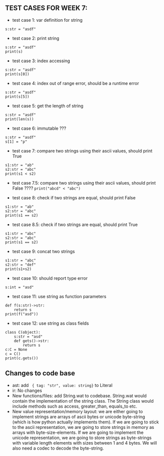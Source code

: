 ## TEST CASES FOR WEEK 7:
* test case 1: var definition for string
```
s:str = "asdf"
```

* test case 2: print string
```
s:str = "asdf"
print(s)
```

* test case 3: index accessing
```
s:str = "asdf"
print(s[0])
```

* test case 4: index out of range error, should be a runtime error
```
s:str = "asdf"
print(s[5])
```

* test case 5: get the length of string
```
s:str = "asdf"
print(len(s))
```

* test case 6: immutable ???
```
s:str = "asdf"
s[1] = "p"
```

* test case 7: compare two strings using their ascii values, should print True
```
s1:str = "ab"
s2:str = "abc"
print(s1 < s2)
```

* test case 7.5: compare two strings using their ascii values, should print False ????
```print("abcd" < "abc")```

* test case 8: check if two strings are equal, should print False
```
s1:str = "ab"
s2:str = "abc"
print(s1 == s2)
```

* test case 8.5: check if two strings are equal, should print True
```
s1:str = "abc"
s2:str = "abc"
print(s1 == s2)
```

* test case 9: concat two strings
```
s1:str = "abc"
s2:str = "def"
print(s1+s2)
```

* test case 10: should report type error 
```
s:int = "asd"
```

* test case 11: use string as function parameters
```
def f(s:str)->str:
    return s
print(f("asd"))
```

* test case 12: use string as class fields
```
class C(object):
    s:str = "asd"
    def gets()->str:
        return s
c:C = None
c = C()
print(c.gets())     
``` 

## Changes to code base
* ast: add ``` { tag: "str", value: string}``` to Literal
* ir: No changes
* New functions/files: add String.wat to codebase. String.wat would contain the implementation of the string class. The String class would include methods such as access, greater_than, equals_to etc.
* New value representation/memory layout: we are either going to implement strings are arrays of ascii bytes or unicode byte-string (which is how python actually implements them). If we are going to stick to the ascii representation, we are going to store strings in memory as arrays with byte-size-elements. If we are going to implement the unicode representation, we are going to store strings as byte-strings with variable length elements with sizes between 1 and 4 bytes. We will also need a codec to decode the byte-string.

